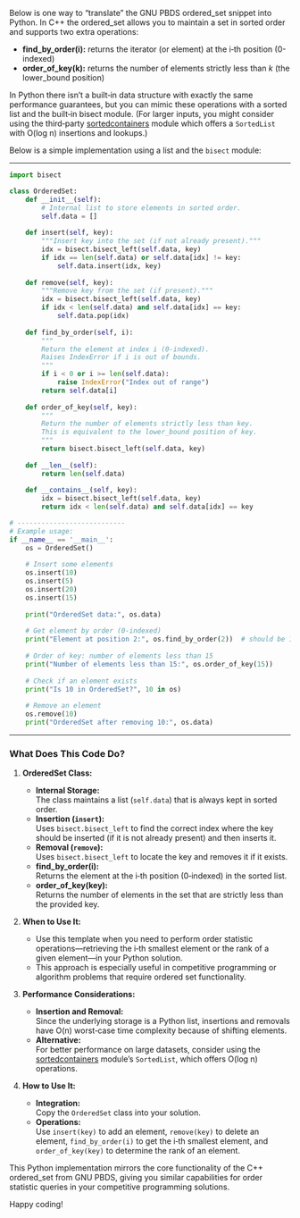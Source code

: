 Below is one way to “translate” the GNU PBDS ordered_set snippet into Python. In C++ the ordered_set allows you to maintain a set in sorted order and supports two extra operations:

- **find_by_order(i):** returns the iterator (or element) at the i‑th position (0-indexed)
- **order_of_key(k):** returns the number of elements strictly less than *k* (the lower_bound position)

In Python there isn’t a built‑in data structure with exactly the same performance guarantees, but you can mimic these operations with a sorted list and the built‑in bisect module. (For larger inputs, you might consider using the third‑party [sortedcontainers](https://pypi.org/project/sortedcontainers/) module which offers a `SortedList` with O(log n) insertions and lookups.)

Below is a simple implementation using a list and the `bisect` module:

---

```python
import bisect

class OrderedSet:
    def __init__(self):
        # Internal list to store elements in sorted order.
        self.data = []
    
    def insert(self, key):
        """Insert key into the set (if not already present)."""
        idx = bisect.bisect_left(self.data, key)
        if idx == len(self.data) or self.data[idx] != key:
            self.data.insert(idx, key)
    
    def remove(self, key):
        """Remove key from the set (if present)."""
        idx = bisect.bisect_left(self.data, key)
        if idx < len(self.data) and self.data[idx] == key:
            self.data.pop(idx)
    
    def find_by_order(self, i):
        """
        Return the element at index i (0-indexed).
        Raises IndexError if i is out of bounds.
        """
        if i < 0 or i >= len(self.data):
            raise IndexError("Index out of range")
        return self.data[i]
    
    def order_of_key(self, key):
        """
        Return the number of elements strictly less than key.
        This is equivalent to the lower_bound position of key.
        """
        return bisect.bisect_left(self.data, key)
    
    def __len__(self):
        return len(self.data)
    
    def __contains__(self, key):
        idx = bisect.bisect_left(self.data, key)
        return idx < len(self.data) and self.data[idx] == key

# ---------------------------
# Example usage:
if __name__ == '__main__':
    os = OrderedSet()
    
    # Insert some elements
    os.insert(10)
    os.insert(5)
    os.insert(20)
    os.insert(15)
    
    print("OrderedSet data:", os.data)
    
    # Get element by order (0-indexed)
    print("Element at position 2:", os.find_by_order(2))  # should be 15
    
    # Order of key: number of elements less than 15
    print("Number of elements less than 15:", os.order_of_key(15))
    
    # Check if an element exists
    print("Is 10 in OrderedSet?", 10 in os)
    
    # Remove an element
    os.remove(10)
    print("OrderedSet after removing 10:", os.data)
```

---

### What Does This Code Do?

1. **OrderedSet Class:**
   - **Internal Storage:**  
     The class maintains a list (`self.data`) that is always kept in sorted order.
   - **Insertion (`insert`):**  
     Uses `bisect.bisect_left` to find the correct index where the key should be inserted (if it is not already present) and then inserts it.
   - **Removal (`remove`):**  
     Uses `bisect.bisect_left` to locate the key and removes it if it exists.
   - **find_by_order(i):**  
     Returns the element at the i‑th position (0‑indexed) in the sorted list.
   - **order_of_key(key):**  
     Returns the number of elements in the set that are strictly less than the provided key.
     
2. **When to Use It:**
   - Use this template when you need to perform order statistic operations—retrieving the i‑th smallest element or the rank of a given element—in your Python solution.
   - This approach is especially useful in competitive programming or algorithm problems that require ordered set functionality.
     
3. **Performance Considerations:**
   - **Insertion and Removal:**  
     Since the underlying storage is a Python list, insertions and removals have O(n) worst‑case time complexity because of shifting elements.
   - **Alternative:**  
     For better performance on large datasets, consider using the [sortedcontainers](https://pypi.org/project/sortedcontainers/) module’s `SortedList`, which offers O(log n) operations.
     
4. **How to Use It:**
   - **Integration:**  
     Copy the `OrderedSet` class into your solution.
   - **Operations:**  
     Use `insert(key)` to add an element, `remove(key)` to delete an element, `find_by_order(i)` to get the i‑th smallest element, and `order_of_key(key)` to determine the rank of an element.
     
This Python implementation mirrors the core functionality of the C++ ordered_set from GNU PBDS, giving you similar capabilities for order statistic queries in your competitive programming solutions.

Happy coding!